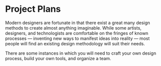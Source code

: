 # Project Plans

Modern designers are fortunate in that there exist a great many design methods to create almost anything imaginable. While some artists, designers, and technologists are comfortable on the fringes of known processes — inventing new ways to manifest ideas into reality — most people will find an existing design methodology will suit their needs.

There are some instances in which you will need to craft your own design process, build your own tools, and organize a team.


